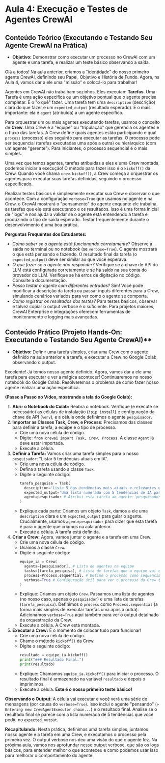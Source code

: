 # Aula 4: Execução e Testes de Agentes CrewAI

## Conteúdo Teórico (Executando e Testando Seu Agente CrewAI na Prática)

*   **Objetivo:** Demonstrar como executar um processo no CrewAI com um agente e uma tarefa, e realizar um teste básico observando a saída.

Olá a todos! Na aula anterior, criamos a "identidade" do nosso primeiro agente CrewAI, definindo seu Papel, Objetivo e História de Fundo. Agora, na Aula 4, vamos dar a ele uma "missão" e colocá-lo para trabalhar!

Agentes em CrewAI não trabalham sozinhos. Eles executam **Tarefas**. Uma Tarefa é uma ação específica ou um objetivo pontual que o agente precisa completar. É o "o quê" fazer. Uma tarefa tem uma `description` (descrição) clara do que fazer e um `expected_output` (resultado esperado). E o mais importante: ela é `agent` (atribuída) a um agente específico.

Para orquestrar um ou mais agentes executando tarefas, usamos o conceito de **Crew**. Uma Crew é a "equipe" ou "tripulação" que gerencia os agentes e o fluxo das tarefas. A Crew define quais agentes estão participando e qual `process` (processo) eles seguirão para executar as tarefas. O processo pode ser sequencial (tarefas executadas uma após a outra) ou hierárquico (com um agente "gerente"). Para iniciantes, o processo sequencial é o mais simples.

Uma vez que temos agentes, tarefas atribuídas a eles e uma Crew montada, podemos iniciar a execução! O método para fazer isso é o `kickoff()` da Crew. Quando você chama `crew.kickoff()`, a Crew começa a orquestrar os agentes para executar suas tarefas definidas, seguindo o processo especificado.

Realizar testes básicos é simplesmente executar sua Crew e observar o que acontece. Com a configuração `verbose=True` que usamos no agente e na Crew, o CrewAI mostrará o "pensamento" do agente enquanto ele trabalha, as tarefas que ele está executando e os resultados. Isso é uma forma inicial de "logs" e nos ajuda a validar se o agente está entendendo a tarefa e produzindo o tipo de saída esperado. Testar frequentemente durante o desenvolvimento é uma boa prática.

**Perguntas Frequentes dos Estudantes:**
*   *Como saber se o agente está funcionando corretamente?* Observe a saída no terminal ou no notebook (se `verbose=True`). O agente mostrará o que está pensando e fazendo. O resultado final da tarefa (o `expected_output`) deve ser similar ao que você esperava.
*   *O que fazer se o agente não responder?* Verifique se a chave de API do LLM está configurada corretamente e se há saldo na sua conta do provedor do LLM. Verifique se há erros de digitação no código. Consulte a documentação.
*   *Posso testar o agente com diferentes entradas?* Sim! Você pode modificar a descrição da tarefa ou passar inputs diferentes para a Crew, simulando cenários variados para ver como o agente se comporta.
*   *Como registrar os resultados dos testes?* Para testes básicos, observar e talvez copiar o output verbose é o suficiente. Para projetos maiores, CrewAI Enterprise e integrações oferecem ferramentas de monitoramento e logging mais avançadas.

## Conteúdo Prático (Projeto Hands-On: Executando e Testando Seu Agente CrewAI)**

*   **Objetivo:** Definir uma tarefa simples, criar uma Crew com o agente definido na aula anterior e a tarefa, e executar a Crew no Google Colab, observando o output.

Excelente! Já temos nosso agente definido. Agora, vamos dar a ele uma tarefa para executar e ver a mágica acontecer! Continuaremos no nosso notebook do Google Colab. Resolveremos o problema de como fazer nosso agente realizar uma ação específica.

**(Passo a Passo no Vídeo, mostrando a tela do Google Colab):**
1.  **Abrir o Notebook do Colab:** Reabra o notebook. Verifique (e execute se necessário) as células de instalação (`!pip install`) e configuração da chave de API (`%env`), e a célula onde definimos o agente `pesquisador`.
2.  **Importar as Classes Task, Crew, e Process:** Precisamos das classes para definir a tarefa, a equipe e o tipo de processo.
    *   Crie uma nova célula de código.
    *   Digite: `from crewai import Task, Crew, Process`. A classe `Agent` já deve estar importada.
    *   Execute a célula.
3.  **Definir a Tarefa:** Vamos criar uma tarefa simples para o nosso `pesquisador`: "Listar 5 tendências atuais em IA".
    *   Crie uma nova célula de código.
    *   Defina a tarefa usando a classe `Task`.
    *   Digite o seguinte código:
        ```python
        tarefa_pesquisa = Task(
          description='Liste 5 das tendências mais atuais e relevantes em Inteligência Artificial para o ano de 2025.', # O que fazer
          expected_output='Uma lista numerada com 5 tendências de IA para 2025, cada uma com uma breve explicação.', # O que esperamos
          agent=pesquisador # Atribui esta tarefa ao agente 'pesquisador'
        )
        ```
    *   Explique cada parte: Criamos um objeto `Task`, damos a ele uma `description` clara e um `expected_output` para guiar o agente. Crucialmente, usamos `agent=pesquisador` para dizer que esta tarefa é para o agente que criamos na aula anterior.
    *   Execute a célula. A tarefa está definida.
4.  **Criar a Crew:** Agora, vamos juntar o agente e a tarefa em uma Crew.
    *   Crie uma nova célula de código.
    *   Usamos a classe `Crew`.
    *   Digite o seguinte código:
        ```python
        equipe_ia = Crew(
          agents=[pesquisador], # Lista de agentes na equipe
          tasks=[tarefa_pesquisa], # Lista de tarefas que a equipe vai executar
          process=Process.sequential, # Define o processo como sequencial
          verbose=True # Configuração útil para ver o processo da Crew também
        )
        ```
    *   Explique: Criamos um objeto `Crew`. Passamos uma lista de agentes (no nosso caso, apenas o `pesquisador`) e uma lista de tarefas (`tarefa_pesquisa`). Definimos o `process` como `Process.sequential` (a forma mais simples de executar tarefas uma após a outra). Adicionamos `verbose=True` aqui também para ver o output detalhado da orquestração da Crew.
    *   Execute a célula. A Crew está montada.
5.  **Executar a Crew:** É o momento de colocar tudo para funcionar!
    *   Crie uma nova célula de código.
    *   Chame o método `kickoff()` da Crew.
    *   Digite o seguinte código:
        ```python
        resultado = equipe_ia.kickoff()
        print("### Resultado Final:")
        print(resultado)
        ```
    *   Explique: Chamamos `equipe_ia.kickoff()` para iniciar o processo. O resultado final é armazenado na variável `resultado` e depois o imprimimos.
    *   Execute a célula. **Este é o nosso primeiro teste básico!**

**Observando o Output:** A célula vai executar e você verá uma série de mensagens (por causa do `verbose=True`). Isso inclui o agente "pensando" (`> Entering new CrewAgentExecutor chain...`) e o resultado final. Analise se o resultado final se parece com a lista numerada de 5 tendências que você pediu no `expected_output`.

**Recapitulando:** Nesta prática, definimos uma tarefa simples, juntamos nosso agente e a tarefa em uma Crew, e executamos o processo pela primeira vez. O output verbose nos deu uma visão do que o agente fez.
Na próxima aula, vamos nos aprofundar nesse output verbose, que são os logs básicos, para entender melhor o que aconteceu e como podemos usar isso para melhorar o comportamento do agente.